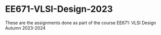 # EE671-VLSI-Design-2023
These are the assignments done as part of the course EE671: VLSI Design Autumn 2023-2024 
